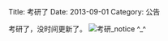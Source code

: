﻿Title: 考研了
Date: 2013-09-01
Category: 公告

考研了，没时间更新了。
![考研_notice ^_^](/static/images/blogcr/kaoyanle_notice.png)  
